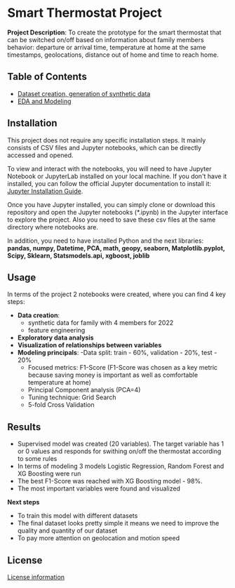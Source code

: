 # Smart Thermostat Project

**Project Description**: To create the prototype for the smart thermostat that can be 
switched on/off based on information about family members behavior: departure or arrival time, 
temperature at home at the same timestamps, geolocations, distance out of home and time to reach home.


## Table of Contents
- [Dataset creation, generation of synthetic data](dataset_sample_thermostat.ipynb)
- [EDA and Modeling](Prototype_EDA_Modeling.ipynb)

## Installation
This project does not require any specific installation steps. It mainly consists of CSV files and Jupyter notebooks, which can be directly accessed and opened.

To view and interact with the notebooks, you will need to have Jupyter Notebook or JupyterLab installed on your local machine. If you don't have it installed, you can follow the official Jupyter documentation to install it: [Jupyter Installation Guide](https://jupyter.org/install).

Once you have Jupyter installed, you can simply clone or download this repository and open the Jupyter notebooks (*.ipynb) in the Jupyter interface to explore the project. Also you need to save these csv files at the same directory where notebooks are.

In addition, you need to have installed Python and the next libraries: **pandas, numpy, Datetime, PCA, math, geopy, seaborn, Matplotlib.pyplot, Scipy, Sklearn, Statsmodels.api, xgboost, joblib**


## Usage
In terms of the project 2 notebooks were created, where you can find 4 key steps:
- **Data creation**: 
  - synthetic data for family with 4 members for 2022
  - feature engineering 
- **Exploratory data analysis**
- **Visualization of relationships between variables**
- **Modeling principals**:
  -Data split: train - 60%, validation - 20%, test - 20%
  - Focused metrics: F1-Score 
  (F1-Score was chosen as a key metric because saving money is important 
  as well as comfortable temperature at home)
  - Principal Component analysis (PCA=4)
  - Tuning technique: Grid Search
  - 5-fold Cross Validation

## Results
- Supervised model was created (20 variables). The target variable has 1 or 0 values and responds for swithing on/off the thermostat according to some rules
- In terms of modeling 3 models Logistic Regression, Random Forest and XG Boosting were run
- The best F1-Score was reached with XG Boosting model - 98%. 
- The most important variables were found and visualized

**Next steps**
- To train this model with different datasets 
- The final dataset looks pretty simple it means we need to improve the quality and quantity of our dataset
- To pay more attention on geolocation and motion speed


## License

[License information](LICENSE)

